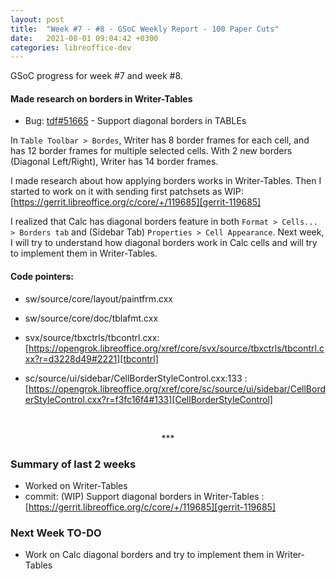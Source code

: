 ```yaml
---
layout: post
title:  "Week #7 - #8 - GSoC Weekly Report - 100 Paper Cuts"
date:   2021-08-01 09:04:42 +0300
categories: libreoffice-dev
---
```


GSoC progress for week #7 and week #8.

#### Made research on borders in Writer-Tables

- Bug: [tdf#51665][tdf#51665] - Support diagonal borders in TABLEs

In `Table Toolbar > Bordes`, Writer has 8 border frames for each cell, and has 12 border frames for multiple selected cells. With 2 new borders (Diagonal Left/Right), Writer has 14 border frames.

I made research about how applying borders works in Writer-Tables. Then I started to work on it with sending first patchsets as WIP: [https://gerrit.libreoffice.org/c/core/+/119685][gerrit-119685]

I realized that Calc has diagonal borders feature in both `Format > Cells... > Borders tab` and (Sidebar Tab) `Properties > Cell Appearance`. Next week, I will try to understand how diagonal borders work in Calc cells and will try to implement them in Writer-Tables.

#### Code pointers:

- sw/source/core/layout/paintfrm.cxx

- sw/source/core/doc/tblafmt.cxx

- svx/source/tbxctrls/tbcontrl.cxx: [https://opengrok.libreoffice.org/xref/core/svx/source/tbxctrls/tbcontrl.cxx?r=d3228d49#2221][tbcontrl]

- sc/source/ui/sidebar/CellBorderStyleControl.cxx:133 : [https://opengrok.libreoffice.org/xref/core/sc/source/ui/sidebar/CellBorderStyleControl.cxx?r=f3fc16f4#133][CellBorderStyleControl]
<br>
<p align="center">
    ***
</p>

### Summary of last 2 weeks

- Worked on Writer-Tables
- commit: (WIP) Support diagonal borders in Writer-Tables : [https://gerrit.libreoffice.org/c/core/+/119685][gerrit-119685]


### Next Week TO-DO

- Work on Calc diagonal borders and try to implement them in Writer-Tables


[tdf#51665]: https://bugs.documentfoundation.org/show_bug.cgi?id=51665

[tbcontrl]: https://opengrok.libreoffice.org/xref/core/svx/source/tbxctrls/tbcontrl.cxx?r=d3228d49#2221

[CellBorderStyleControl]: https://opengrok.libreoffice.org/xref/core/sc/source/ui/sidebar/CellBorderStyleControl.cxx?r=f3fc16f4#133

[gerrit-119685]: https://gerrit.libreoffice.org/c/core/+/119685
